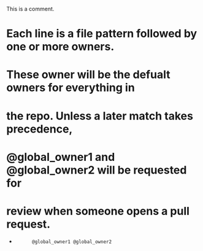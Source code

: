  This is a comment.
# Each line is a file pattern followed by one or more owners.

# These owner will be the defualt owners for everything in
# the repo. Unless a later match takes precedence,
# @global_owner1 and @global_owner2 will be requested for
# review when someone opens a pull request.
*           @global_owner1 @global_owner2

